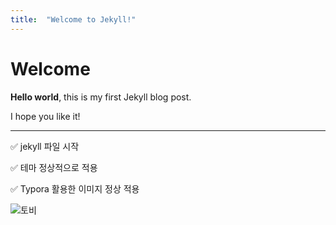 ```yaml
---
title:  "Welcome to Jekyll!"
---
```


# Welcome

**Hello world**, this is my first Jekyll blog post.

I hope you like it!

---

✅ jekyll 파일 시작

✅ 테마 정상적으로 적용

✅ Typora 활용한 이미지 정상 적용

![토비](../images/2024-06-13-hello-jekyll/토비.jpeg)

